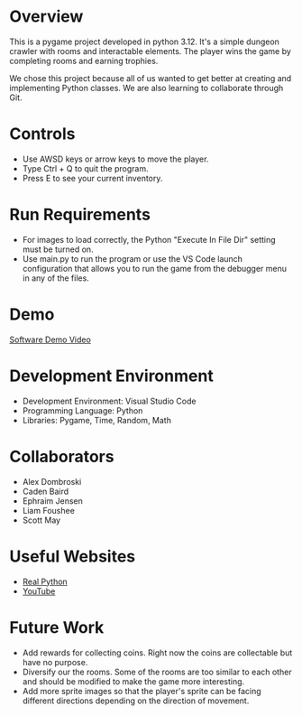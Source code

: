 # Overview

This is a pygame project developed in python 3.12. It's a simple dungeon crawler with rooms and interactable elements. The player wins the game by completing rooms and earning trophies.

We chose this project because all of us wanted to get better at creating and implementing Python classes. We are also learning to collaborate through Git.

# Controls
* Use AWSD keys or arrow keys to move the player.
* Type Ctrl + Q to quit the program.
* Press E to see your current inventory.

# Run Requirements

* For images to load correctly, the Python "Execute In File Dir" setting must be turned on.
* Use main.py to run the program or use the VS Code launch configuration that allows you to run the game from the debugger menu in any of the files.

# Demo
[Software Demo Video](https://www.youtube.com/watch?v=wtdjSdKffdc)

# Development Environment

* Development Environment: Visual Studio Code
* Programming Language: Python
* Libraries: Pygame, Time, Random, Math

# Collaborators

* Alex Dombroski
* Caden Baird
* Ephraim Jensen
* Liam Foushee
* Scott May

# Useful Websites

* [Real Python](https://realpython.com/pygame-a-primer/)
* [YouTube](https://www.youtube.com/)

# Future Work

* Add rewards for collecting coins. Right now the coins are collectable but have no purpose.
* Diversify our the rooms. Some of the rooms are too similar to each other and should be modified to make the game more interesting.
* Add more sprite images so that the player's sprite can be facing different directions depending on the direction of movement.
